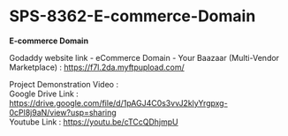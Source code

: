 # SPS-8362-E-commerce-Domain
<b>E-commerce Domain</b>

Godaddy website link - eCommerce Domain - Your Baazaar (Multi-Vendor Marketplace) : https://f7l.2da.myftpupload.com/

Project Demonstration Video :<br>
Google Drive Link : https://drive.google.com/file/d/1pAGJ4C0s3vvJ2klyYrgpxg-0cPl8j9aN/view?usp=sharing <br>
Youtube Link : https://youtu.be/cTCcQDhjmpU
